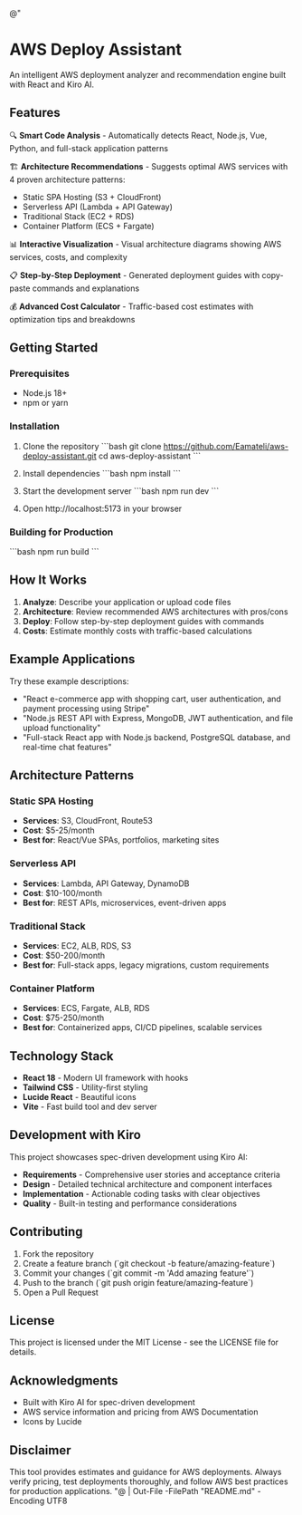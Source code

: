 @"
# AWS Deploy Assistant

An intelligent AWS deployment analyzer and recommendation engine built with React and Kiro AI.

## Features

🔍 **Smart Code Analysis** - Automatically detects React, Node.js, Vue, Python, and full-stack application patterns

🏗️ **Architecture Recommendations** - Suggests optimal AWS services with 4 proven architecture patterns:
- Static SPA Hosting (S3 + CloudFront)
- Serverless API (Lambda + API Gateway)
- Traditional Stack (EC2 + RDS)
- Container Platform (ECS + Fargate)

📊 **Interactive Visualization** - Visual architecture diagrams showing AWS services, costs, and complexity

📋 **Step-by-Step Deployment** - Generated deployment guides with copy-paste commands and explanations

💰 **Advanced Cost Calculator** - Traffic-based cost estimates with optimization tips and breakdowns

## Getting Started

### Prerequisites
- Node.js 18+
- npm or yarn

### Installation

1. Clone the repository
\`\`\`bash
git clone https://github.com/Eamateli/aws-deploy-assistant.git
cd aws-deploy-assistant
\`\`\`

2. Install dependencies
\`\`\`bash
npm install
\`\`\`

3. Start the development server
\`\`\`bash
npm run dev
\`\`\`

4. Open http://localhost:5173 in your browser

### Building for Production
\`\`\`bash
npm run build
\`\`\`

## How It Works

1. **Analyze**: Describe your application or upload code files
2. **Architecture**: Review recommended AWS architectures with pros/cons
3. **Deploy**: Follow step-by-step deployment guides with commands
4. **Costs**: Estimate monthly costs with traffic-based calculations

## Example Applications

Try these example descriptions:
- "React e-commerce app with shopping cart, user authentication, and payment processing using Stripe"
- "Node.js REST API with Express, MongoDB, JWT authentication, and file upload functionality"
- "Full-stack React app with Node.js backend, PostgreSQL database, and real-time chat features"

## Architecture Patterns

### Static SPA Hosting
- **Services**: S3, CloudFront, Route53
- **Cost**: \$5-25/month
- **Best for**: React/Vue SPAs, portfolios, marketing sites

### Serverless API
- **Services**: Lambda, API Gateway, DynamoDB
- **Cost**: \$10-100/month
- **Best for**: REST APIs, microservices, event-driven apps

### Traditional Stack
- **Services**: EC2, ALB, RDS, S3
- **Cost**: \$50-200/month
- **Best for**: Full-stack apps, legacy migrations, custom requirements

### Container Platform
- **Services**: ECS, Fargate, ALB, RDS
- **Cost**: \$75-250/month
- **Best for**: Containerized apps, CI/CD pipelines, scalable services

## Technology Stack

- **React 18** - Modern UI framework with hooks
- **Tailwind CSS** - Utility-first styling
- **Lucide React** - Beautiful icons
- **Vite** - Fast build tool and dev server

## Development with Kiro

This project showcases spec-driven development using Kiro AI:
- **Requirements** - Comprehensive user stories and acceptance criteria
- **Design** - Detailed technical architecture and component interfaces
- **Implementation** - Actionable coding tasks with clear objectives
- **Quality** - Built-in testing and performance considerations

## Contributing

1. Fork the repository
2. Create a feature branch (\`git checkout -b feature/amazing-feature\`)
3. Commit your changes (\`git commit -m 'Add amazing feature'\`)
4. Push to the branch (\`git push origin feature/amazing-feature\`)
5. Open a Pull Request

## License

This project is licensed under the MIT License - see the LICENSE file for details.

## Acknowledgments

- Built with Kiro AI for spec-driven development
- AWS service information and pricing from AWS Documentation
- Icons by Lucide

## Disclaimer

This tool provides estimates and guidance for AWS deployments. Always verify pricing, test deployments thoroughly, and follow AWS best practices for production applications.
"@ | Out-File -FilePath "README.md" -Encoding UTF8
